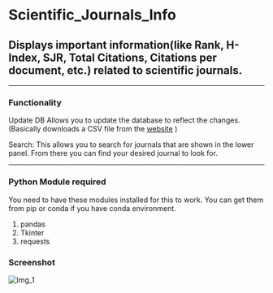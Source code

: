 # Scientific_Journals_Info

## Displays important information(like Rank, H-Index, SJR, Total Citations, Citations per document, etc.) related to scientific journals.
---
### Functionality

Update DB Allows you to update the database to reflect the changes.(Basically downloads a CSV file from the [website](https://www.scimagojr.com/journalrank.php) )

Search: This allows you to search for journals that are shown in the lower panel. From there you can find your desired journal to look for.

---
### Python Module required

You need to have these modules installed for this to work. You can get them from pip or conda if you have conda environment. 
1. pandas 
2. Tkinter 
3. requests 

### Screenshot

![Img_1](https://user-images.githubusercontent.com/81288438/141364237-2cd52461-b291-4e85-824c-448d9ebe6276.png)
